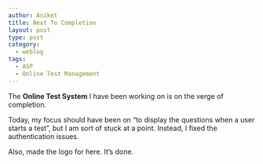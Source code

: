 ```yaml
---
author: Aniket
title: Next To Completion
layout: post
type: post
category:
  - weblog
tags:
  - ASP
  - Online Test Management
---
```

The **Online Test System** I have been working on is on the verge of completion.

Today, my focus should have been on “to display the questions when a user starts a test”, but I am sort of stuck at a point. Instead, I fixed the authentication issues.

Also, made the logo for here. It’s done.